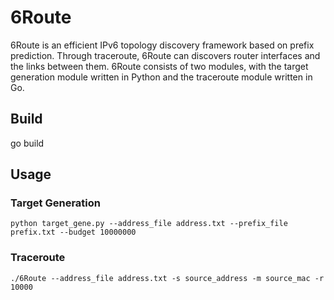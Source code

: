 # 6Route
6Route is an efficient IPv6 topology discovery framework based on prefix prediction. Through traceroute, 6Route can discovers router interfaces and the links between them. 6Route consists of two modules, with the target generation module written in Python and the traceroute module written in Go.
## Build
go build
## Usage
### Target Generation

`python target_gene.py --address_file address.txt --prefix_file prefix.txt --budget 10000000`
### Traceroute

`./6Route --address_file address.txt -s source_address -m source_mac -r 10000`
